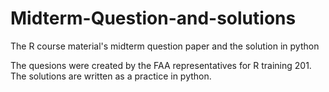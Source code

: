 # Midterm-Question-and-solutions
The R course material's midterm question paper and the solution in python

The quesions were created by the FAA representatives for R training 201. The solutions are written as a practice in python.
